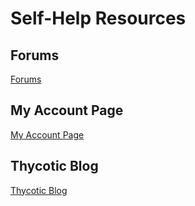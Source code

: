 [title]: # (Self-Help Resources)
[tags]: # (Resources)
[priority]: # (20)

# Self-Help Resources

## Forums

[Forums](https://my.thycotic.com/forums/)

## My Account Page

[My Account Page](https://my.thycotic.com/myaccount.html)

## Thycotic Blog

[Thycotic Blog](https://thycotic.com/company/blog/)

